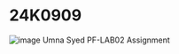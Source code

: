# 24K0909
![image](https://github.com/user-attachments/assets/da3bd4d5-51a6-4a45-a5fc-5bdaffae7761)
Umna Syed
PF-LAB02 Assignment


